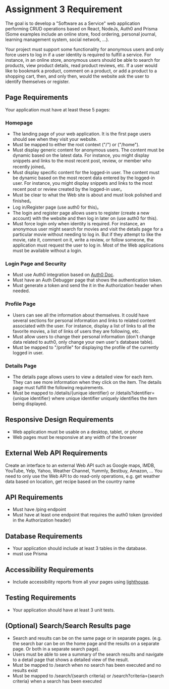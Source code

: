 # Assignment 3 Requirement

The goal is to develop a "Software as a Service" web application performing CRUD operations based on React, NodeJs, Auth0 and Prisma (Some examples include an online store, food ordering, personal journal, learning management system, social network, ...).

Your project must support some functionality for anonymous users and only force users to log in if a user identity is required to fulfill a service. For instance, in an online store, anonymous users should be able to search for products, view product details, read product reviews, etc. If a user would like to bookmark a product, comment on a product, or add a product to a shopping cart, then, and only then, would the website ask the user to identify themselves or register.

## Page Requirements

Your application must have at least these 5 pages:

### Homepage

- The landing page of your web application. It is the first page users should see when they visit your website.
- Must be mapped to either the root context ("/") or ("/home").
- Must display generic content for anonymous users. The content must be dynamic based on the latest data. For instance, you might display snippets and links to the most recent post, review, or member who recently joined。
- Must display specific content for the logged-in user. The content must be dynamic based on the most recent data entered by the logged-in user. For instance, you might display snippets and links to the most recent post or review created by the logged-in user。
- Must be clear to what the Web site is about and must look polished and finished。
- Log in/Register page (use auth0 for this)。
- The login and register page allows users to register (create a new account) with the website and then log in later on (use auth0 for this).
- Must force login only when identity is required. For instance, an anonymous user might search for movies and visit the details page for a particular movie without needing to log in. But if they attempt to like the movie, rate it, comment on it, write a review, or follow someone, the application must request the user to log in. Most of the Web applications must be available without a login.

### Login Page and Security

- Must use Auth0 integration based on [Auth0 Doc](https://docs.google.com/document/d/1lYmaGZAS51aeCxfPzCwZHIk6C5mmOJJ7yHBNPJuGimU/edit?usp=sharing).
- Must have an Auth Debugger page that shows the authentication token.
- Must generate a token and send the it in the Authorization header when needed.

### Profile Page

- Users can see all the information about themselves. It could have several sections for personal information and links to related content associated with the user. For instance, display a list of links to all the favorite movies, a list of links of users they are following, etc.
- Must allow users to change their personal information (don't change data related to auth0, only change your own user's database table).
- Must be mapped to "/profile" for displaying the profile of the currently logged in user.

### Details Page

- The details page allows users to view a detailed view for each item. They can see more information when they click on the item. The details page must fulfill the following requirements.
- Must be mapped to /details/{unique identifier} or /details?identifier={unique identifier} where unique identifier uniquely identifies the item being displayed.

## Responsive Design Requirements

- Web application must be usable on a desktop, tablet, or phone
- Web pages must be responsive at any width of the browser

## External Web API Requirements

Create an interface to an external Web API such as Google maps, IMDB, YouTube, Yelp, Yahoo, Weather Channel, Yummly, Bestbuy, Amazon, ... You need to only use the Web API to do read-only operations, e.g. get weather data based on location, get recipe based on the country name

## API Requirements

- Must have /ping endpoint
- Must have at least one endpoint that requires the auth0 token (provided in the Authorization header)

## Database Requirements

- Your application should include at least 3 tables in the database.
- must use Prisma

## Accessibility Requirements

- Include accessibility reports from all your pages using [lighthouse](https://developers.google.com/web/tools/lighthouse).

## Testing Requirements

- Your application should have at least 3 unit tests.

## (Optional) Search/Search Results page

- Search and results can be on the same page or in separate pages. (e.g. the search bar can be on the home page and the results on a separate page. Or both in a separate search page).
- Users must be able to see a summary of the search results and navigate to a detail page that shows a detailed view of the result.
- Must be mapped to /search when no search has been executed and no results exist
- Must be mapped to /search/{search criteria} or /search?criteria={search criteria} when a search has been executed
